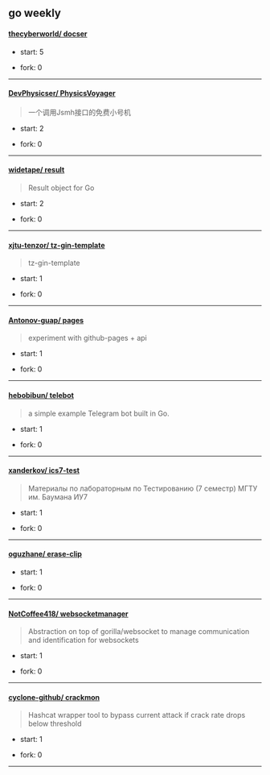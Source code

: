## go weekly

#### [thecyberworld/ docser](https://github.com/thecyberworld/docser)
>  
+ start: 5
+ fork: 0
---
#### [DevPhysicser/ PhysicsVoyager](https://github.com/DevPhysicser/PhysicsVoyager)
>  一个调用Jsmh接口的免费小号机
+ start: 2
+ fork: 0
---
#### [widetape/ result](https://github.com/widetape/result)
>  Result object for Go
+ start: 2
+ fork: 0
---
#### [xjtu-tenzor/ tz-gin-template](https://github.com/xjtu-tenzor/tz-gin-template)
>  tz-gin-template
+ start: 1
+ fork: 0
---
#### [Antonov-guap/ pages](https://github.com/Antonov-guap/pages)
>  experiment with github-pages + api
+ start: 1
+ fork: 0
---
#### [hebobibun/ telebot](https://github.com/hebobibun/telebot)
>  a simple example Telegram bot built in Go.
+ start: 1
+ fork: 0
---
#### [xanderkov/ ics7-test](https://github.com/xanderkov/ics7-test)
>  Материалы по лабораторным по Тестированию (7 семестр) МГТУ им. Баумана ИУ7 
+ start: 1
+ fork: 0
---
#### [oguzhane/ erase-clip](https://github.com/oguzhane/erase-clip)
>  
+ start: 1
+ fork: 0
---
#### [NotCoffee418/ websocketmanager](https://github.com/NotCoffee418/websocketmanager)
>  Abstraction on top of gorilla/websocket to manage communication and identification for websockets
+ start: 1
+ fork: 0
---
#### [cyclone-github/ crackmon](https://github.com/cyclone-github/crackmon)
>  Hashcat wrapper tool to bypass current attack if crack rate drops below threshold
+ start: 1
+ fork: 0
---